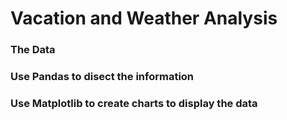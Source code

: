 # Vacation and Weather Analysis

### The Data

### Use Pandas to disect the information

### Use Matplotlib to create charts to display the data

